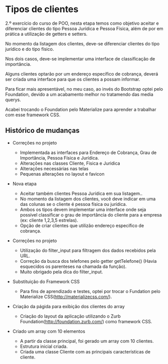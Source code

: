# Tipos de clientes



2.º exercício do curso de POO, nesta etapa temos como objetivo aceitar e diferenciar clientes do tipo Pessoa Jurídica e Pessoa Física, além de por em prática a utilização de getters e setters.

No momento da listagem dos clientes, deve-se diferenciar clientes do tipo jurídico e do tipo físico.

Nos dois casos, deve-se implementar uma interface de classificação de importância.

Alguns clientes optarão por um endereço específico de cobrança, deverá ser criada uma interface para que os clientes a possam informar.

Para ficar mais apresentável, no meu caso, ao invés do Bootstrap optei pelo Foundation, devido a um acabamento melhor no tratamendo das media querys.

Acabei trocando o Foundation pelo Materialize para aprender a trabalhar com esse framework CSS.



## Histórico de mudanças
- Correções no projeto
  - Implementada as interfaces para Endereço de Cobrança, Grau de Importância, Pessoa Física e Jurídica.
  - Alterações nas classes Cliente, Fisica e Juridica
  - Alterações necessárias nas telas
  - Pequenas alterações no layout e favicon

- Nova etapa
  - Aceitar também clientes Pessoa Jurídica em sua listagem..
  - No momento da listagem dos clientes, você deve indicar em uma das colunas se o cliente é pessoa física ou jurídica.
  - Ambos os tipos devem implementar uma interface onde seja possível classificar o grau de importância do cliente para a empresa (ex: cliente 1,2,3,5 estrelas).
  - Opção de criar clientes que utilizão endereço específico de cobrança.


- Correções no projeto
  - Utilização do filter_input para filtragem dos dados recebidos pela URL.
  - Correção da busca dos telefones pelo getter getTelefone() (Havia esquecidos os parenteses na chamada da função).
  - Muito obrigado pela dica do filter_input.


- Substituição do Framework CSS
  - Para fins de aprendizado e testes, optei por trocar o Fundation pelo Materialize CSS(http://materializecss.com/).
  

- Criação da págida para exibição dos clientes do array
  - Criação do layout da aplicação utilizando o Zurb Foundation(http://foundation.zurb.com/) como framework CSS.
  

- Criado um array com 10 elementos
  - A partir da classe principal, foi gerado um array com 10 clientes.
  - Estrutura inicial criada.
  - Criada uma classe Cliente com as principais características de cliente.
